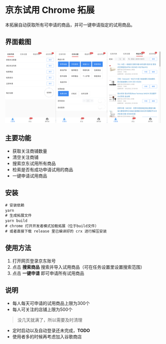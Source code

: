 # 京东试用 Chrome 拓展
本拓展自动获取所有可申请的商品，并可一键申请指定的试用商品。

## 界面截图
![界面](./img/interface.png)

## 主要功能
* 获取关注商铺数量
* 清空关注商铺
* 搜索京东试用所有商品
* 检索是否有成功申请试用的商品
* 一键申请试用商品

## 安装
```js
# 安装依赖
yarn
# 生成拓展文件
yarn build
# chrome 打开开发者模式加载拓展（位于build文件）
# 或者直接下载 release 里已编译好的 crx 进行解压安装
```

## 使用方法
1. 打开网页登录京东账号
2. 点击 **搜索商品** 搜索并导入试用商品（可在任务设置里设置搜索范围）
3. 点击 **一键申请** 即可申请所有试用商品

## 说明
* 每人每天可申请的试用商品上限为300个
* 每人可关注的店铺上限为500个
>没几天就满了，所以需要及时清理
* 定时启动以及自动登录还未完成，**TODO**
* 使用者多的时候再考虑加入谷歌商店

